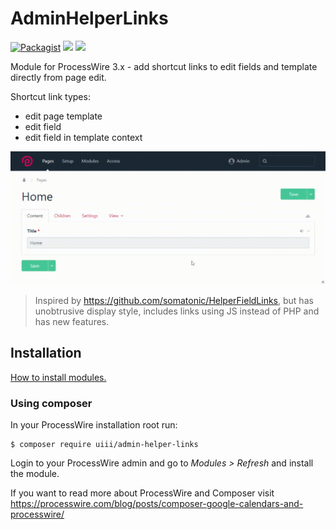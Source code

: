 # AdminHelperLinks

[![Packagist](https://img.shields.io/packagist/v/uiii/admin-helper-links.svg)](https://packagist.org/packages/uiii/admin-helper-links)
[![](https://img.shields.io/badge/module-2480e6?logo=ProcessWire&logoColor=white)](https://processwire.com/modules/admin-helper-links)
[![](https://img.shields.io/badge/support-ec2147?logo=ProcessWire&logoColor=white)](https://processwire.com/talk/topic/26537-adminhelperlinks-add-field-edit-links-to-input-fields-on-page-edit)

Module for ProcessWire 3.x - add shortcut links to edit fields and template directly from page edit.

Shortcut link types:
- edit page template
- edit field
- edit field in template context

![preview](preview.gif)

> Inspired by https://github.com/somatonic/HelperFieldLinks, but has unobtrusive display style, includes links using JS instead of PHP and has new features.

## Installation

[How to install modules.](https://processwire.com/docs/modules/intro/)

### Using composer

In your ProcessWire installation root run:

```
$ composer require uiii/admin-helper-links
```

Login to your ProcessWire admin and go to *Modules > Refresh* and install the module.

If you want to read more about ProcessWire and Composer visit https://processwire.com/blog/posts/composer-google-calendars-and-processwire/
